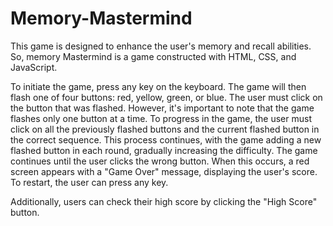 # Memory-Mastermind
This game is designed to enhance the user's memory and recall abilities.
So, memory Mastermind is a game constructed with HTML, CSS, and JavaScript. 

To initiate the game, press any key on the keyboard. The game will then flash one of four buttons: red, yellow, green, or blue. The user must click on the button that was flashed.
However, it's important to note that the game flashes only one button at a time. To progress in the game, the user must click on all the previously flashed buttons and the current flashed button in the correct sequence. This process continues, with the game adding a new flashed button in each round, gradually increasing the difficulty.
The game continues until the user clicks the wrong button. When this occurs, a red screen appears with a "Game Over" message, displaying the user's score. To restart, the user can press any key.

Additionally, users can check their high score by clicking the "High Score" button.
